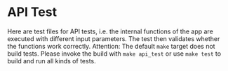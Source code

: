 <!--
SPDX-FileCopyrightText: 2006-2024 Knut Reinert & Freie Universität Berlin
SPDX-FileCopyrightText: 2016-2024 Knut Reinert & MPI für molekulare Genetik
SPDX-License-Identifier: CC0-1.0
-->

# API Test

Here are test files for API tests, i.e. the internal functions of the app are executed with different input parameters.
The test then validates whether the functions work correctly.
Attention: The default `make` target does not build tests.
Please invoke the build with `make api_test` or use `make test` to build and run all kinds of tests.
